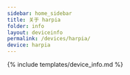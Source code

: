 ```yaml
---
sidebar: home_sidebar
title: 关于 harpia
folder: info
layout: deviceinfo
permalink: /devices/harpia/
device: harpia
---
```

{% include templates/device_info.md %}
